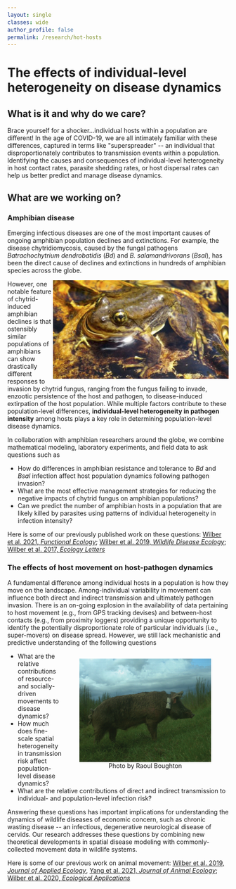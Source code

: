 ```yaml
---
layout: single
classes: wide
author_profile: false
permalink: /research/hot-hosts
---
```


# The effects of individual-level heterogeneity on disease dynamics

## What is it and why do we care?

Brace yourself for a shocker...individual hosts within a population are different! In the age of COVID-19, we are all intimately familiar with these differences, captured in terms like "superspreader" -- an individual that disproportionately contributes to transmission events within a population.   Identifying the causes and consequences of individual-level heterogeneity in host contact rates, parasite shedding rates, or host dispersal rates can help us better predict and manage disease dynamics.

<!-- It turns out that these differences between hosts do not always play an important role in infection dynamics. This means that we can sometimes ignore host heterogeneity without serious consequences for our ability to predict disease dynamics. However, there are many instances where particular hosts with high contact rates, high parasite shedding rates, or high dispersal rates can disproportionately influence disease dynamics.
 -->
## What are we working on?

### Amphibian disease

Emerging infectious diseases are one of the most important causes of ongoing amphibian population declines and extinctions. For example, the disease chytridiomycosis, caused by the fungal pathogens *Batrachochytrium dendrobatidis* (*Bd*) and *B. salamandrivorans* (*Bsal*), has been the direct cause of declines and extinctions in hundreds of amphibian species across the globe.


<img src="/images/shiny_rana.jpg" style="float:right;width:400px">

However, one notable feature of chytrid-induced amphibian declines is that ostensibly similar populations of amphibians can show drastically different responses to invasion by chytrid fungus, ranging from the fungus failing to invade, enzootic persistence of the host and pathogen, to disease-induced extirpation of the host population.  While multiple factors contribute to these population-level differences, **individual-level heterogeneity in pathogen intensity** among hosts plays a key role in determining population-level disease dynamics.

In collaboration with amphibian researchers around the globe, we combine mathematical modeling, laboratory experiments, and field data to ask questions such as

- How do differences in amphibian resistance and tolerance to *Bd* and *Bsal* infection affect host population dynamics following pathogen invasion?
- What are the most effective management strategies for reducing the negative impacts of chytrid fungus on amphibian populations?
- Can we predict the number of amphibian hosts in a population that are likely killed by parasites using patterns of individual heterogeneity in infection intensity?

Here is some of our previously published work on these questions: [Wilber et al. 2021, *Functional Ecology*](https://besjournals.onlinelibrary.wiley.com/doi/10.1111/1365-2435.13754); [Wilber et al. 2019, *Wildlife Disease Ecology*](https://www.researchgate.net/publication/320068062_When_chytrid_fungus_invades_integrating_theory_and_data_to_understand_disease-induced_amphibian_declines); [Wilber et al. 2017, *Ecology Letters*](http://onlinelibrary.wiley.com/doi/10.1111/ele.12814/full)

### The effects of host movement on host-pathogen dynamics

A fundamental difference among individual hosts in a population is how they move on the landscape. Among-individual variability in movement can influence both direct and indirect transmission and ultimately pathogen invasion.
There is an on-going explosion in the availability of data pertaining to host movement (e.g., from GPS tracking devises) and between-host contacts (e.g., from proximity loggers) providing a unique opportunity to identify the potentially disproportionate role of particular individuals (i.e., super-movers) on disease spread.  However, we still lack mechanistic and predictive understanding of the following questions

<figure style="display:inline-block;float:right;">
<img src="/images/swine.png" style="float:right;width:300px;vertical-align:top;">
<figcaption style="text-align:center;">Photo by Raoul Boughton</figcaption>
</figure>

- What are the relative contributions of resource- and socially-driven movements to disease dynamics?
- How much does fine-scale spatial heterogeneity in transmission risk affect population-level disease dynamics?
- What are the relative contributions of direct and indirect transmission to individual- and population-level infection risk?

Answering these questions has important implications for understanding the dynamics of wildlife diseases of economic concern, such as chronic wasting disease -- an infectious, degenerative neurological disease of cervids. Our research addresses these questions by combining new theoretical developments in spatial disease modeling with commonly-collected movement data in wildlife systems.

Here is some of our previous work on animal movement: [Wilber et al. 2019, *Journal of Applied Ecology*](https://besjournals.onlinelibrary.wiley.com/doi/10.1111/1365-2664.13370), [Yang et al. 2021, *Journal of Animal Ecology*](https://besjournals.onlinelibrary.wiley.com/doi/abs/10.1111/1365-2656.13412); [Wilber et al. 2020, *Ecological Applications*](https://esajournals.onlinelibrary.wiley.com/doi/abs/10.1002/eap.2015)





